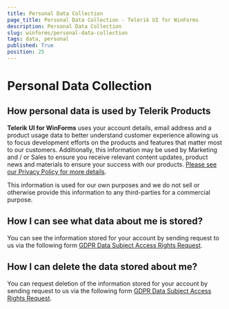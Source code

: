 ```yaml
---
title: Personal Data Collection
page_title: Personal Data Collection - Telerik UI for WinForms
description: Personal Data Collection
slug: winforms/personal-data-collection
tags: data, personal
published: True
position: 25
---
```


# Personal Data Collection

## How personal data is used by Telerik Products

**Telerik UI for WinForms** uses your account details, email address and a product usage data to better understand customer experience allowing us to focus development efforts on the products and features that matter most to our customers. Additionally, this information may be used by Marketing and / or Sales to ensure you receive relevant content updates, product news and materials to ensure your success with our products. [Please see our Privacy Policy for more details](https://www.progress.com/legal/privacy-center).

This information is used for our own purposes and we do not sell or otherwise provide this information to any third-parties for a commercial purpose.

## How I can see what data about me is stored?

You can see the information stored for your account by sending request to us via the following form [GDPR Data Subject Access Rights Request](https://app.onetrust.com/app/#/webform/65e969b1-9755-4cb6-adbb-0ae5939fb132).

## How I can delete the data stored about me?

You can request deletion of the information stored for your account by sending request to us via the following form [GDPR Data Subject Access Rights Request](https://app.onetrust.com/app/#/webform/65e969b1-9755-4cb6-adbb-0ae5939fb132).

